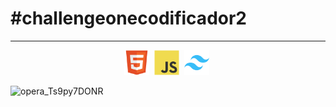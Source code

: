 # #challengeonecodificador2
---

<div align="center">
 <img src="https://github.com/devicons/devicon/blob/master/icons/html5/html5-original.svg" title="HTML5" alt="HTML" width="40" height="40"/>&nbsp;
 <img src="https://github.com/devicons/devicon/blob/master/icons/javascript/javascript-original.svg" title="JavaScript" alt="JavaScript" width="40" height="40"/>&nbsp;   
 <img src="https://github.com/devicons/devicon/blob/master/icons/tailwindcss/tailwindcss-plain.svg" title="npm" alt="NodeJS" width="40" height="40"/>&nbsp; 
</div>

![opera_Ts9py7DONR](https://user-images.githubusercontent.com/22091437/206544546-146b1f3f-9ba0-4332-87ee-fe024b9bc3de.png)
